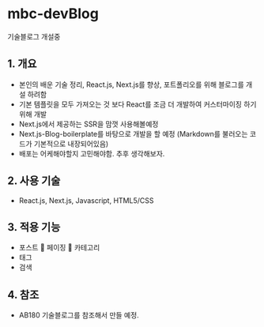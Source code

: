 # mbc-devBlog
기술블로그 개설중

## 1.	개요
-	본인의 배운 기술 정리, React.js, Next.js를 향상, 포트폴리오를 위해 블로그를 개설 하려함
-	기본 템플릿을 모두 가져오는 것 보다 React를 조금 더 개발하여 커스터마이징 하기 위해 개발
-	Next.js에서 제공하는 SSR을 맘껏 사용해볼예정
-	Next.js-Blog-boilerplate를 바탕으로 개발을 할 예정
(Markdown를 불러오는 코드가 기본적으로 내장되어있음)
-	배포는 어케해야할지 고민해야함. 추후 생각해보자.

## 2.	사용 기술
- React.js, Next.js, Javascript, HTML5/CSS

## 3.	적용 기능
-	포스트
	페이징
	카테고리
-	태그
-	검색

## 4.	참조
-	AB180 기술블로그를 참조해서 만들 예정.
